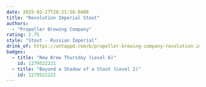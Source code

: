 ```yaml
---
date: 2025-02-27T20:21:58-0400
title: "Revolution Imperial Stout"
authors:
  - "Propeller Brewing Company"
rating: 2.75
style: "Stout - Russian Imperial"
drink_of: https://untappd.com/b/propeller-brewing-company-revolution-imperial-stout/31392
badges:
  - title: "New Brew Thursday (Level 6)"
    id: 1279522221
  - title: "Beyond a Shadow of a Stout (Level 2)"
    id: 1279522222
---
```


